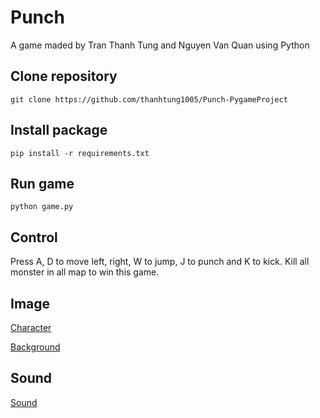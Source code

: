 # Punch

A game maded by Tran Thanh Tung and Nguyen Van Quan using Python

## Clone repository

```
git clone https://github.com/thanhtung1005/Punch-PygameProject
```

## Install package

```
pip install -r requirements.txt
```

## Run game

```
python game.py
```

## Control

Press A, D to move left, right, W to jump, J to punch and K to kick. Kill all monster in all map to win this game. 

## Image 

[Character](https://www.spriters-resource.com/xbox_360/scottpilgrimvstheworldthegame/)

[Background](https://www.gameart2d.com/)

## Sound

[Sound](https://opengameart.org/)

